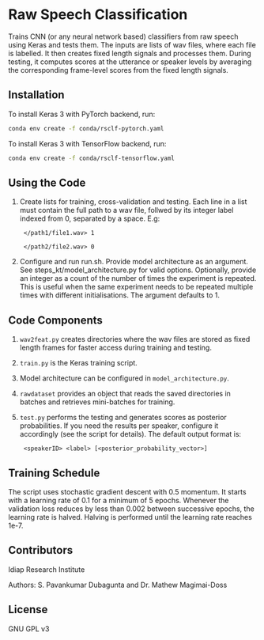 # Raw Speech Classification

Trains CNN (or any neural network based) classifiers from raw speech
using Keras and tests them. The inputs are lists of wav files,
where each file is labelled. It then creates fixed length signals and
processes them. During testing, it computes scores at the
utterance or speaker levels by averaging the corresponding frame-level
scores from the fixed length signals.

## Installation

To install Keras 3 with PyTorch backend, run:

```bash
conda env create -f conda/rsclf-pytorch.yaml
```

To install Keras 3 with TensorFlow backend, run:

```bash
conda env create -f conda/rsclf-tensorflow.yaml
```

## Using the Code

1. Create lists for training, cross-validation and testing.
   Each line in a list must contain the full path to a wav file,
   follwed by its integer label indexed from 0, separated by a space.
   E.g:

   ```
    </path1/file1.wav> 1

    </path2/file2.wav> 0
   ```

1. Configure and run run.sh. Provide model architecture
   as an argument. See steps\_kt/model\_architecture.py for valid
   options. Optionally, provide an integer as a count of the number of
   times the experiment is repeated. This is useful when the same
   experiment needs to be repeated multiple times with different
   initialisations. The argument defaults to 1.

## Code Components

1. `wav2feat.py` creates directories where the wav files are stored as
   fixed length frames for faster access during training and testing.

1. `train.py` is the Keras training script.

1. Model architecture can be configured in `model_architecture.py`.

1. `rawdataset` provides an object that reads the saved directories
   in batches and retrieves mini-batches for training.

1. `test.py` performs the testing and generates scores as posterior
   probabilities. If you need the results per speaker,
   configure it accordingly (see the script for details). The default
   output format is:

   ```
    <speakerID> <label> [<posterior_probability_vector>]
   ```

## Training Schedule

The script uses stochastic gradient descent with 0.5 momentum. It
starts with a learning rate of 0.1 for a minimum of 5 epochs. Whenever
the validation loss reduces by less than 0.002 between successive
epochs, the learning rate is halved. Halving is performed until the
learning rate reaches 1e-7.

## Contributors

Idiap Research Institute

Authors: S. Pavankumar Dubagunta and Dr. Mathew Magimai-Doss

## License

GNU GPL v3

